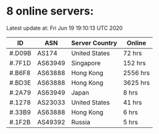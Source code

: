 # 8 online servers:

Latest update at: Fri Jun 19 19:10:13 UTC 2020

| ID | ASN | Server Country | Online |
| -- | --- | -------------- | ------ |
| #.D09B | AS174 | United States | 72 hrs |
| #.7F1D | AS63949 | Singapore | 152 hrs |
| #.B6F8 | AS63888 | Hong Kong | 2556 hrs |
| #.BD3E | AS63888 | Hong Kong | 3625 hrs |
| #.2A79 | AS63949 | Japan | 8 hrs |
| #.1278 | AS23033 | United States | 41 hrs |
| #.33B9 | AS63888 | Hong Kong | 6 hrs |
| #.1F2B | AS49392 | Russia | 5 hrs |

